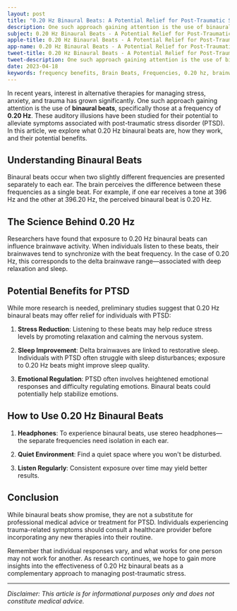 ```yaml
---
layout: post
title: "0.20 Hz Binaural Beats: A Potential Relief for Post-Traumatic Stress"
description: One such approach gaining attention is the use of binaural beats, specifically those at a frequency of 0.20 Hz. These auditory illusions have been studied for their potential to alleviate symptoms associated with post-traumatic stress disorder (PTSD).
subject: 0.20 Hz Binaural Beats - A Potential Relief for Post-Traumatic Stress
apple-title: 0.20 Hz Binaural Beats - A Potential Relief for Post-Traumatic Stress
app-name: 0.20 Hz Binaural Beats - A Potential Relief for Post-Traumatic Stress
tweet-title: 0.20 Hz Binaural Beats - A Potential Relief for Post-Traumatic Stress
tweet-description: One such approach gaining attention is the use of binaural beats, specifically those at a frequency of 0.20 Hz. These auditory illusions have been studied for their potential to alleviate symptoms associated with post-traumatic stress disorder (PTSD).
date: 2023-04-18
keywords: frequency benefits, Brain Beats, Frequencies, 0.20 hz, brainwave entrainment, sound therapy, PTSD, post-traumatic stress disorder (PTSD), mild depression, healing, binaural beats
---
```


In recent years, interest in alternative therapies for managing stress, anxiety, and trauma has grown significantly. One such approach gaining attention is the use of **binaural beats**, specifically those at a frequency of **0.20 Hz**. These auditory illusions have been studied for their potential to alleviate symptoms associated with post-traumatic stress disorder (PTSD). In this article, we explore what 0.20 Hz binaural beats are, how they work, and their potential benefits.

## Understanding Binaural Beats

Binaural beats occur when two slightly different frequencies are presented separately to each ear. The brain perceives the difference between these frequencies as a single beat. For example, if one ear receives a tone at 396 Hz and the other at 396.20 Hz, the perceived binaural beat is 0.20 Hz.

## The Science Behind 0.20 Hz

Researchers have found that exposure to 0.20 Hz binaural beats can influence brainwave activity. When individuals listen to these beats, their brainwaves tend to synchronize with the beat frequency. In the case of 0.20 Hz, this corresponds to the delta brainwave range—associated with deep relaxation and sleep.

## Potential Benefits for PTSD

While more research is needed, preliminary studies suggest that 0.20 Hz binaural beats may offer relief for individuals with PTSD:

1. **Stress Reduction**: Listening to these beats may help reduce stress levels by promoting relaxation and calming the nervous system.

2. **Sleep Improvement**: Delta brainwaves are linked to restorative sleep. Individuals with PTSD often struggle with sleep disturbances; exposure to 0.20 Hz beats might improve sleep quality.

3. **Emotional Regulation**: PTSD often involves heightened emotional responses and difficulty regulating emotions. Binaural beats could potentially help stabilize emotions.

## How to Use 0.20 Hz Binaural Beats

1. **Headphones**: To experience binaural beats, use stereo headphones—the separate frequencies need isolation in each ear.

2. **Quiet Environment**: Find a quiet space where you won't be disturbed.

3. **Listen Regularly**: Consistent exposure over time may yield better results.

## Conclusion

While binaural beats show promise, they are not a substitute for professional medical advice or treatment for PTSD. Individuals experiencing trauma-related symptoms should consult a healthcare provider before incorporating any new therapies into their routine.

Remember that individual responses vary, and what works for one person may not work for another. As research continues, we hope to gain more insights into the effectiveness of 0.20 Hz binaural beats as a complementary approach to managing post-traumatic stress.

---

*Disclaimer: This article is for informational purposes only and does not constitute medical advice.*

 
